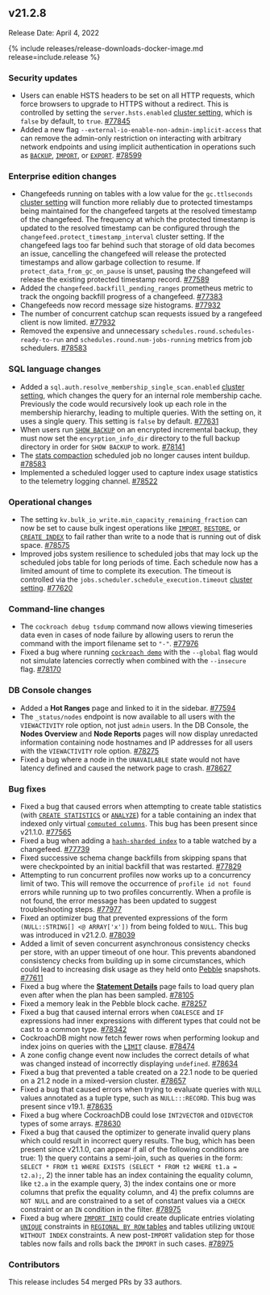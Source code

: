 ## v21.2.8

Release Date: April 4, 2022

{% include releases/release-downloads-docker-image.md release=include.release %}

<h3 id="v21-2-8-security-updates">Security updates</h3>

- Users can enable HSTS headers to be set on all HTTP requests, which force browsers to upgrade to HTTPS without a redirect. This is controlled by setting the `server.hsts.enabled` [cluster setting](../v21.2/cluster-settings.html), which is `false` by default, to `true`. [#77845][#77845]
- Added a new flag `--external-io-enable-non-admin-implicit-access` that can remove the admin-only restriction on interacting with arbitrary network endpoints and using implicit authentication in operations such as [`BACKUP`](../v21.2/backup.html), [`IMPORT`](../v21.2/import.html), or [`EXPORT`](../v21.2/export.html). [#78599][#78599]

<h3 id="v21-2-8-enterprise-edition-changes">Enterprise edition changes</h3>

- Changefeeds running on tables with a low value for the `gc.ttlseconds` [cluster setting](../v21.2/cluster-settings.html) will function more reliably due to protected timestamps being maintained for the changefeed targets at the resolved timestamp of the changefeed. The frequency at which the protected timestamp is updated to the resolved timestamp can be configured through the `changefeed.protect_timestamp_interval` cluster setting. If the changefeed lags too far behind such that storage of old data becomes an issue, cancelling the changefeed will release the protected timestamps and allow garbage collection to resume. If `protect_data_from_gc_on_pause` is unset, pausing the changefeed will release the existing protected timestamp record. [#77589][#77589]
- Added the `changefeed.backfill_pending_ranges` prometheus metric to track the ongoing backfill progress of a changefeed. [#77383][#77383]
- Changefeeds now record message size histograms. [#77932][#77932]
- The number of concurrent catchup scan requests issued by a rangefeed client is now limited. [#77932][#77932]
- Removed the expensive and unnecessary `schedules.round.schedules-ready-to-run` and `schedules.round.num-jobs-running` metrics from job schedulers. [#78583][#78583]

<h3 id="v21-2-8-sql-language-changes">SQL language changes</h3>

- Added a `sql.auth.resolve_membership_single_scan.enabled` [cluster setting](../v21.2/cluster-settings.html), which changes the query for an internal role membership cache. Previously the code would recursively look up each role in the membership hierarchy, leading to multiple queries. With the setting on, it uses a single query. This setting is `false` by default. [#77631][#77631]
- When users run [`SHOW BACKUP`](../v21.2/show-backup.html) on an encrypted incremental backup, they must now set the `encyrption_info_dir` directory to the full backup directory in order for `SHOW BACKUP` to work. [#78141][#78141]
- The [stats compaction](../v21.2/cost-based-optimizer.html#table-statistics) scheduled job no longer causes intent buildup. [#78583][#78583]
- Implemented a scheduled logger used to capture index usage statistics to the telemetry logging channel. [#78522][#78522]

<h3 id="v21-2-8-operational-changes">Operational changes</h3>

- The setting `kv.bulk_io_write.min_capacity_remaining_fraction` can now be set to cause bulk ingest operations like [`IMPORT`](../v21.2/import.html), [`RESTORE`](../v21.2/restore.html), or [`CREATE INDEX`](../v21.2/create-index.html) to fail rather than write to a node that is running out of disk space. [#78575][#78575]
- Improved jobs system resilience to scheduled jobs that may lock up the scheduled jobs table for long periods of time. Each schedule now has a limited amount of time to complete its execution. The timeout is controlled via the `jobs.scheduler.schedule_execution.timeout` [cluster setting](../v21.2/cluster-settings.html). [#77620][#77620]


<h3 id="v21-2-8-command-line-changes">Command-line changes</h3>

- The `cockroach debug tsdump` command now allows viewing timeseries data even in cases of node failure by allowing users to rerun the command with the import filename set to `"-"`. [#77976][#77976]
- Fixed a bug where running [`cockroach demo`](../v21.2/cockroach-demo.html) with the `--global` flag would not simulate latencies correctly when combined with the `--insecure` flag. [#78170][#78170]

<h3 id="v21-2-8-db-console-changes">DB Console changes</h3>

- Added a **Hot Ranges** page and linked to it in the sidebar. [#77594][#77594]
- The `_status/nodes` endpoint is now available to all users with the `VIEWACTIVITY` role option, not just `admin` users. In the DB Console, the **Nodes Overview** and **Node Reports** pages will now display unredacted information containing node hostnames and IP addresses for all users with the `VIEWACTIVITY` role option. [#78275][#78275]
- Fixed a bug where a node in the `UNAVAILABLE` state would not have latency defined and caused the network page to crash. [#78627][#78627]

<h3 id="v21-2-8-bug-fixes">Bug fixes</h3>

- Fixed a bug that caused errors when attempting to create table statistics (with [`CREATE STATISTICS`](../v21.2/create-statistics.html) or [`ANALYZE`](../v21.2/explain-analyze.html)) for a table containing an index that indexed only virtual [`computed columns`](../v21.2/computed-columns.html). This bug has been present since v21.1.0. [#77565][#77565]
- Fixed a bug when adding a [`hash-sharded index`](../v21.2/hash-sharded-indexes.html) to a table watched by a changefeed. [#77739][#77739]
- Fixed successive schema change backfills from skipping spans that were checkpointed by an initial backfill that was restarted. [#77829][#77829]
- Attempting to run concurrent profiles now works up to a concurrency limit of two. This will remove the occurrence of `profile id not found` errors while running up to two profiles concurrently. When a profile is not found, the error message has been updated to suggest troubleshooting steps. [#77977][#77977]
- Fixed an optimizer bug that prevented expressions of the form `(NULL::STRING[] <@ ARRAY['x'])` from being folded to `NULL`. This bug was introduced in v21.2.0. [#78039][#78039]
- Added a limit of seven concurrent asynchronous consistency checks per store, with an upper timeout of one hour. This prevents abandoned consistency checks from building up in some circumstances, which could lead to increasing disk usage as they held onto [Pebble](../v21.2/architecture/storage-layer.html#pebble) snapshots. [#77611][#77611]
- Fixed a bug where the [**Statement Details**](../v21.2/ui-statements-page.html#statement-details-page) page fails to load query plan even after when the plan has been sampled. [#78105][#78105]
- Fixed a memory leak in the Pebble block cache. [#78257][#78257]
- Fixed a bug that caused internal errors when `COALESCE` and `IF` expressions had inner expressions with different types that could not be cast to a common type. [#78342][#78342]
- CockroachDB might now fetch fewer rows when performing lookup and index joins on queries with the [`LIMIT`](../v21.2/limit-offset.html#limit) clause. [#78474][#78474]
- A zone config change event now includes the correct details of what was changed instead of incorrectly displaying `undefined`. [#78634][#78634]
- Fixed a bug that prevented a table created on a 22.1 node to be queried on a 21.2 node in a mixed-version cluster. [#78657][#78657]
- Fixed a bug that caused errors when trying to evaluate queries with `NULL` values annotated as a tuple type, such as `NULL:::RECORD`. This bug was present since v19.1. [#78635][#78635]
- Fixed a bug where CockroachDB could lose `INT2VECTOR` and `OIDVECTOR` types of some arrays. [#78630][#78630]
- Fixed a bug that caused the optimizer to generate invalid query plans which could result in incorrect query results. The bug, which has been present since v21.1.0, can appear if all of the following conditions are true: 1) the query contains a semi-join, such as queries in the form: `SELECT * FROM t1 WHERE EXISTS (SELECT * FROM t2 WHERE t1.a = t2.a);`, 2) the inner table has an index containing the equality column, like `t2.a` in the example query, 3) the index contains one or more columns that prefix the equality column, and 4) the prefix columns are `NOT NULL` and are constrained to a set of constant values via a `CHECK` constraint or an `IN` condition in the filter. [#78975][#78975]
- Fixed a bug where [`IMPORT INTO`](../v21.2/import-into.html) could create duplicate entries violating [`UNIQUE`](../v21.2/unique.html) constraints in [`REGIONAL BY ROW` tables](../v21.2/multiregion-overview.html#regional-by-row-tables) and tables utilizing `UNIQUE WITHOUT INDEX` constraints. A new post-`IMPORT` validation step for those tables now fails and rolls back the `IMPORT` in such cases. [#78975][#78975]

<h3 id="v21-2-8-contributors">Contributors</h3>

This release includes 54 merged PRs by 33 authors.

[#77383]: https://github.com/cockroachdb/cockroach/pull/77383
[#77551]: https://github.com/cockroachdb/cockroach/pull/77551
[#77565]: https://github.com/cockroachdb/cockroach/pull/77565
[#77589]: https://github.com/cockroachdb/cockroach/pull/77589
[#77594]: https://github.com/cockroachdb/cockroach/pull/77594
[#77611]: https://github.com/cockroachdb/cockroach/pull/77611
[#77620]: https://github.com/cockroachdb/cockroach/pull/77620
[#77631]: https://github.com/cockroachdb/cockroach/pull/77631
[#77739]: https://github.com/cockroachdb/cockroach/pull/77739
[#77829]: https://github.com/cockroachdb/cockroach/pull/77829
[#77845]: https://github.com/cockroachdb/cockroach/pull/77845
[#77932]: https://github.com/cockroachdb/cockroach/pull/77932
[#77976]: https://github.com/cockroachdb/cockroach/pull/77976
[#77977]: https://github.com/cockroachdb/cockroach/pull/77977
[#78039]: https://github.com/cockroachdb/cockroach/pull/78039
[#78105]: https://github.com/cockroachdb/cockroach/pull/78105
[#78141]: https://github.com/cockroachdb/cockroach/pull/78141
[#78170]: https://github.com/cockroachdb/cockroach/pull/78170
[#78253]: https://github.com/cockroachdb/cockroach/pull/78253
[#78257]: https://github.com/cockroachdb/cockroach/pull/78257
[#78275]: https://github.com/cockroachdb/cockroach/pull/78275
[#78342]: https://github.com/cockroachdb/cockroach/pull/78342
[#78474]: https://github.com/cockroachdb/cockroach/pull/78474
[#78522]: https://github.com/cockroachdb/cockroach/pull/78522
[#78575]: https://github.com/cockroachdb/cockroach/pull/78575
[#78583]: https://github.com/cockroachdb/cockroach/pull/78583
[#78599]: https://github.com/cockroachdb/cockroach/pull/78599
[#78627]: https://github.com/cockroachdb/cockroach/pull/78627
[#78630]: https://github.com/cockroachdb/cockroach/pull/78630
[#78634]: https://github.com/cockroachdb/cockroach/pull/78634
[#78635]: https://github.com/cockroachdb/cockroach/pull/78635
[#78657]: https://github.com/cockroachdb/cockroach/pull/78657
[#78975]: https://github.com/cockroachdb/cockroach/pull/78975
[09fa57587]: https://github.com/cockroachdb/cockroach/commit/09fa57587
[5c37418e6]: https://github.com/cockroachdb/cockroach/commit/5c37418e6
